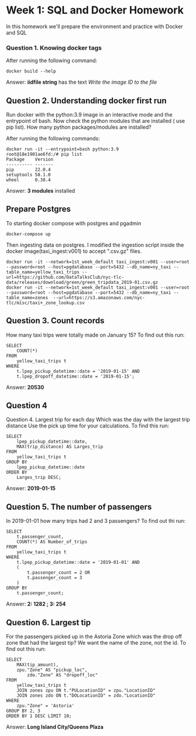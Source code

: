 # Week 1: SQL and Docker Homework
In this homework we'll prepare the environment and practice with Docker and SQL

### Question 1. Knowing docker tags
After running the following command:
```
docker build --help
```

Answer: **iidfile string** has the text *Write the image ID to the file*

## Question 2. Understanding docker first run
Run docker with the python:3.9 image in an interactive mode and the entrypoint of bash. Now check the python modules that are installed ( use pip list). How many python packages/modules are installed?

After running the following commands:
```
docker run -it --entrypoint=bash python:3.9
root@18e1901ae6fd:/# pip list
Package    Version
---------- -------
pip        22.0.4
setuptools 58.1.0
wheel      0.38.4
```

Answer: **3 modules** installed

## Prepare Postgres
To starting docker compose with postgres and pgadmin 
```
docker-compose up 
```

Then ingesting data on postgres. I modified the ingestion script inside the docker image(taxi_ingest:v001) to accept ".csv.gz" files.
```
docker run -it --network=1st_week_default taxi_ingest:v001 --user=root --password=root --host=pgdatabase --port=5432 --db_name=ny_taxi --table_name=yellow_taxi_trips --url=https://github.com/DataTalksClub/nyc-tlc-data/releases/download/green/green_tripdata_2019-01.csv.gz
docker run -it --network=1st_week_default taxi_ingest:v001 --user=root --password=root --host=pgdatabase --port=5432 --db_name=ny_taxi --table_name=zones  --url=https://s3.amazonaws.com/nyc-tlc/misc/taxi+_zone_lookup.csv
```

## Question 3. Count records
How many taxi trips were totally made on January 15?
To find out this run:
```
SELECT 
	COUNT(*)
FROM 
	yellow_taxi_trips t
WHERE
	t.lpep_pickup_datetime::date = '2019-01-15' AND
	t.lpep_dropoff_datetime::date = '2019-01-15';
```

Answer: **20530**

## Question 4
Question 4. Largest trip for each day
Which was the day with the largest trip distance Use the pick up time for your calculations.
To find this run:
```
SELECT 
	lpep_pickup_datetime::date, 
	MAX(trip_distance) AS Larges_trip
FROM 
	yellow_taxi_trips t
GROUP BY
	lpep_pickup_datetime::date
ORDER BY
	Larges_trip DESC;
```
Answer: **2019-01-15**

## Question 5. The number of passengers
In 2019-01-01 how many trips had 2 and 3 passengers?
To find out thi run:
```
SELECT 
	t.passenger_count,
	COUNT(*) AS Number_of_trips
FROM 
	yellow_taxi_trips t
WHERE
	t.lpep_pickup_datetime::date = '2019-01-01' AND
	(
		t.passenger_count = 2 OR 
	 	t.passenger_count = 3
	)
GROUP BY
	t.passenger_count;
```
Answer: **2: 1282 ; 3: 254**

## Question 6. Largest tip
For the passengers picked up in the Astoria Zone which was the drop off zone that had the largest tip? We want the name of the zone, not the id.
To find out this run:
```
SELECT
	MAX(tip_amount),
	zpu."Zone" AS "pickup_loc",
    	zdo."Zone" AS "dropoff_loc"
FROM
	yellow_taxi_trips t
	JOIN zones zpu ON t."PULocationID" = zpu."LocationID"
	JOIN zones zdo ON t."DOLocationID" = zdo."LocationID"
WHERE
    zpu."Zone" = 'Astoria'
GROUP BY 2, 3
ORDER BY 1 DESC LIMIT 10;
```
Answer: **Long Island City/Queens Plaza**

